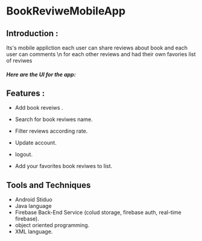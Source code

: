 # BookReviweMobileApp
<h2>Introduction :</h2>

<h7>Its's mobile appliction each user can share reviews about book and each user can comments \n
  for each other reviews and had their own favories list of reviwes  </h7> 

<h5>Here are the UI for the app: </h5>


<h2>Features :</h2>

- Add book reveiws .

- Search for book reviwes name. 

- Filter reviews according rate. 

- Update account.

- logout.

- Add your favorites book reviwes to list.


<h2>Tools and Techniques</h2>

- Android Stiduo 
- Java language
- Firebase Back-End Service (colud storage, firebase auth, real-time firebase).
- object oriented programming.
- XML language.
